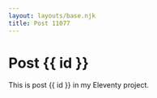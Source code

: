 ```yaml
---
layout: layouts/base.njk
title: Post 11077
---
```


# Post {{ id }}

This is post {{ id }} in my Eleventy project.
